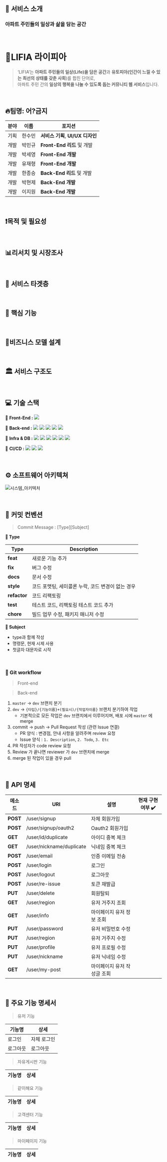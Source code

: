 ## **🎉 서비스 소개**

### 아파트 주민들의 일상과 삶을 담는 공간

<br />

# 💒LIFIA 라이피아

> ‘LIFIA’는 **아파트 주민들의 일상(Life)을 담은 공간**과 **유토피아(인간이 느낄 수 있는 최선의 상태를 갖춘 사회**)를 합친 단어로, <br />
> 아파트 주민 간의 **일상의 행복을 나눌 수 있도록 돕는 커뮤니티 웹 서비스**입니다.

<br />

## 🔥팀명: 어?금지

| 분야 | 이름   | 포지션                            |
| ---- | ------ | --------------------------------- |
| 기획 | 한수민 | **서비스 기획**, **UI/UX 디자인** |
| 개발 | 박민규 | **Front-End 리드** 및 개발        |
| 개발 | 박세영 | **Front-End 개발**                |
| 개발 | 유재형 | **Front-End 개발**                |
| 개발 | 한종승 | **Back-End 리드** 및 개발         |
| 개발 | 박현제 | **Back-End 개발**                 |
| 개발 | 이지원 | **Back-End 개발**                 |

<br />

## ❗목적 및 필요성

<br />

## 📊리서치 및 시장조사

<br />

## **🎯 서비스 타겟층**

<br />

## **📌 핵심 기능**

<br />

## **💸비즈니스 모델 설계**

<br />

## 🏛 서비스 구조도

<br />

## 💻 기술 스택

📱 **Front-End :**
<img src="https://img.shields.io/badge/React-61DAFB?style=flat-square&logo=React&logoColor=black"/>

📀 **Back-end :**
<img src="https://img.shields.io/badge/SpringBoot-6DB33F?style=flat-square&logo=SpringBoot&logoColor=white">
<img src="https://img.shields.io/badge/SpringDataJpa-6DB33F?style=flat-square&logo=SpringDataJpat&logoColor=white">
<img src="https://img.shields.io/badge/Gradle-02303A?style=flat-square&logo=Gradle&logoColor=white">
<img src="https://img.shields.io/badge/Swagger-85EA2D?style=flat-square&logo=Swagger&logoColor=white">
<img src="https://img.shields.io/badge/JWT-black?style=flat-square&logo=JSON%20web%20tokens">

💾 **Infra & DB :**
<img src="https://img.shields.io/badge/MySQL-4479A1?style=flat-square&logo=MySQL&logoColor=white">
<img src="https://img.shields.io/badge/AmazonEC2-FF9900?style=flat-square&logo=AmazonEC2&logoColor=white">
<img src="https://img.shields.io/badge/AmazonRDS-527FFF?style=flat-square&logo=AmazonRDS&logoColor=white">
<img src="https://img.shields.io/badge/AmazonS3-569A31?style=flat-square&logo=AmazonS3&logoColor=white">
<img src="https://img.shields.io/badge/AmazonElastic-005571?style=flat-square&logo=elastic&logoColor=white">
<img src="https://img.shields.io/badge/Redis-DC382D?style=flat-square&logo=Redis&logoColor=white">

🚀 **CI/CD :**
<img src="https://img.shields.io/badge/GithubActions-2088FF?style=flat-square&logo=GithubActions&logoColor=white">
<img src="https://img.shields.io/badge/Docker-2496ED?style=flat-square&logo=Docker&logoColor=white">
<img src="https://img.shields.io/badge/NGINX-009639?style=flat-square&logo=NGINX&logoColor=white">

<br />

## ⚙ 소프트웨어 아키텍쳐

![시스템_아키텍처](https://github.com/BellWin98/SideNow-BE/assets/60949121/d091dc20-2b8b-4fc1-8342-9f5ca2402469)

<br />

## 📑 커밋 컨벤션

> Commit Message : [Type][Subject]

**📌 Type**

| Type         | Description                                       |
| ------------ | ------------------------------------------------- |
| **feat**     | 새로운 기능 추가                                  |
| **fix**      | 버그 수정                                         |
| **docs**     | 문서 수정                                         |
| **style**    | 코드 포맷팅, 세미콜론 누락, 코드 변경이 없는 경우 |
| **refactor** | 코드 리팩토링                                     |
| **test**     | 테스트 코드, 리팩토링 테스트 코드 추가            |
| **chore**    | 빌드 업무 수정, 패키지 매니저 수정                |

**📌 Subject**

- type과 함께 작성
- 명령문, 현재 시제 사용
- 첫글자 대문자로 시작

<br />

### 🌿 Git workflow

> Front-end

> Back-end

1. `master` → `dev` 브랜치 분기
2. `dev` → `{타입}/{기능이름}+(필요시)/{작업자이름}` 브랜치 분기하여 작업
   - 기본적으로 모든 작업은 `dev` 브랜치에서 이루어지며, 배포 시에 `master` 에 merge
3. commit → push → Pull Request 작성 (관련 Issue 연결)
   - PR 양식 : 변경점, 안내 사항을 알려주며 review 요청
   - Issue 양식 : `1. Description`, `2. Todo`, `3. Etc`
4. PR 작성자가 code review 요청
5. Review 가 끝나면 reviewer 가 `dev` 브랜치에 merge
6. merge 된 작업이 있을 경우 pull

 <br />

## 📃 API 명세

| 메소드   | URI                      | 설명                        | 현재 구현 여부 ✔️ |
| -------- | ------------------------ | --------------------------- | ----------------- |
| **POST** | /user/signup             | 자체 회원가입               |                   |
| **POST** | /user/signup/oauth2      | Oauth2 회원가입             |                   |
| **GET**  | /user/id/duplicate       | 아이디 중복 체크            |                   |
| **GET**  | /user/nickname/duplicate | 닉네임 중복 체크            |                   |
| **POST** | /user/email              | 인증 이메일 전송            |                   |
| **POST** | /user/login              | 로그인                      |                   |
| **POST** | /user/logout             | 로그아웃                    |                   |
| **POST** | /user/re-issue           | 토큰 재발급                 |                   |
| **PUT**  | /user/delete             | 회원탈퇴                    |                   |
| **GET**  | /user/region             | 유저 거주지 조회            |                   |
| **GET**  | /user/info               | 마이페이지 유저 정보 조회   |                   |
| **PUT**  | /user/password           | 유저 비밀번호 수정          |                   |
| **PUT**  | /user/region             | 유저 거주지 수정            |                   |
| **PUT**  | /user/profile            | 유저 프로필 수정            |                   |
| **PUT**  | /user/nickname           | 유저 닉네임 수정            |                   |
| **GET**  | /user/my-post            | 마이페이지 유저 작성글 조회 |                   |

  <br/>

## 🔑 주요 기능 명세서

> 유저 기능

| 기능명   | 상세        |
| -------- | ----------- |
| 로그인   | 자체 로그인 |
| 로그아웃 | 로그아웃    |

> 자유게시판 기능

| 기능명 | 상세 |
| ------ | ---- |

> 같이해요 기능

| 기능명 | 상세 |
| ------ | ---- |

> 고객센터 기능

| 기능명 | 상세 |
| ------ | ---- |

> 마이페이지 기능

| 기능명 | 상세 |
| ------ | ---- |
